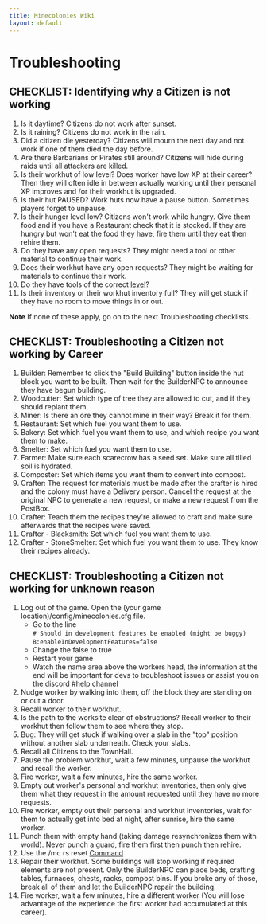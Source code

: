 ```yaml
---
title: Minecolonies Wiki
layout: default
---
```



# Troubleshooting

## CHECKLIST: Identifying why a Citizen is not working

  1. Is it daytime? Citizens do not work after sunset.
  2. Is it raining? Citizens do not work in the rain.
  3. Did a citizen die yesterday? Citizens will mourn the next day and not work if one of them died the day before.
  4. Are there Barbarians or Pirates still around? Citizens will hide during raids until all attackers are killed.
  5. Is their workhut of low level? Does worker have low XP at their career? Then they will often idle in between actually working until their personal XP improves and /or their workhut is upgraded.
  6. Is their hut PAUSED? Work huts now have a pause button. Sometimes players forget to unpause.
  7. Is their hunger level low? Citizens won't work while hungry. Give them food and if you have a Restaurant check that it is stocked. If they are hungry but won't eat the food they have, fire them until they eat then rehire them.
  8. Do they have any open requests? They might need a tool or other material to continue their work.
  9. Does their workhut have any open requests? They might be waiting for materials to continue their work.
  10. Do they have tools of the correct [level](../../source/system/workerinfo)? 
  11. Is their inventory or their workhut inventory full? They will get stuck if they have no room to move things in or out.
  
**Note**  If none of these apply, go on to the next Troubleshooting checklists.  

## CHECKLIST: Troubleshooting a Citizen not working by Career
  1. Builder: Remember to click the "Build Building" button inside the hut block you want to be built. Then wait for the BuilderNPC to announce they have begun building.
  2. Woodcutter: Set which type of tree they are allowed to cut, and if they should replant them.
  3. Miner: Is there an ore they cannot mine in their way? Break it for them.
  4. Restaurant: Set which fuel you want them to use.
  5. Bakery: Set which fuel you want them to use, and which recipe you want them to make.
  6. Smelter: Set which fuel you want them to use.
  7. Farmer: Make sure each scarecrow has a seed set. Make sure all tilled soil is hydrated.
  8. Composter: Set which items you want them to convert into compost.
  9. Crafter: The request for materials must be made after the crafter is hired and the colony must have a Delivery person. Cancel the request at the original NPC to generate a new request, or make a new request from the PostBox.
  10. Crafter: Teach them the recipes they're allowed to craft and make sure afterwards that the recipes were saved.
  11. Crafter - Blacksmith: Set which fuel you want them to use.
  12. Crafter - StoneSmelter: Set which fuel you want them to use. They know their recipes already.  

## CHECKLIST: Troubleshooting a Citizen not working for unknown reason
  1. Log out of the game. Open the (your game location)/config/minecolonies.cfg file.
      * Go to the line<br> 
      `# Should in development features be enabled (might be buggy)`<br>
      `B:enableInDevelopmentFeatures=false`
      * Change the false to true
      * Restart your game
      * Watch the name area above the workers head, the information at the end will be important for devs to troubleshoot issues or assist you on the discord #help channel
  2. Nudge worker by walking into them, off the block they are standing on or out a door.
  3. Recall worker to their workhut.
  4. Is the path to the worksite clear of obstructions? Recall worker to their workhut then follow them to see where they stop.
  5. Bug: They will get stuck if walking over a slab in the "top" position without another slab underneath. Check your slabs.
  6. Recall all Citizens to the TownHall.
  7. Pause the problem workhut, wait a few minutes, unpause the workhut and recall the worker.
  8. Fire worker, wait a few minutes, hire the same worker.
  9. Empty out worker's personal and workhut inventories, then only give them what they request in the amount requested until they have no more requests.
  10. Fire worker, empty out their personal and workhut inventories, wait for them to actually get into bed at night, after sunrise, hire the same worker.
  11. Punch them with empty hand (taking damage resynchronizes them with world). Never punch a guard, fire them first then punch then rehire.
  12. Use the /mc rs reset [Command](../../source/systems/commands)
  13. Repair their workhut. Some buildings will stop working if required elements are not present. Only the BuilderNPC can place beds, crafting tables, furnaces, chests, racks, compost bins. If you broke any of those, break all of them and let the BuilderNPC repair the building.
  14. Fire worker, wait a few minutes, hire a different worker (You will lose advantage of the experience the first worker had accumulated at this career).
